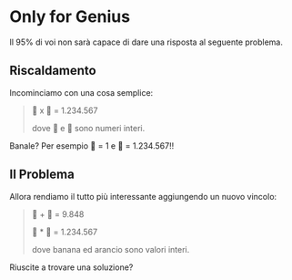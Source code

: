 # Only for Genius
Il 95% di voi non sarà capace di dare una risposta al seguente problema.

## Riscaldamento

Incominciamo con una cosa semplice:

> :apple: x :lemon: = 1.234.567
>
> dove :apple: e :lemon: sono numeri interi.


Banale? 
Per esempio :apple: = 1 e :lemon: = 1.234.567!!

## Il Problema

Allora rendiamo il tutto più interessante aggiungendo un nuovo vincolo:

> :apple: + :lemon: = 9.848
>
> :apple: * :lemon: = 1.234.567
>
> dove banana ed arancio sono valori interi.

Riuscite a trovare una soluzione?
